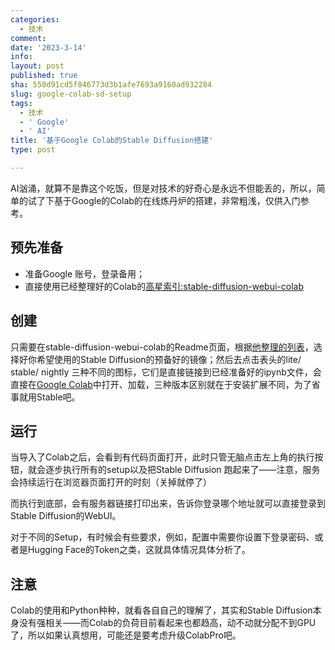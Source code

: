 ```yaml
---
categories:
  - 技术
comment: 
date: '2023-3-14'
info: 
layout: post
published: true
sha: 550d91cd5f846773d3b1afe7693a9160ad932284
slug: google-colab-sd-setup
tags:
  - 技术
  - ' Google'
  - ' AI'
title: '基于Google Colab的Stable Diffusion搭建'
type: post

---
```

AI汹涌，就算不是靠这个吃饭，但是对技术的好奇心是永远不但能丢的，所以，简单的试了下基于Google的Colab的在线炼丹炉的搭建，非常粗浅，仅供入门参考。

## 预先准备
- 准备Google 账号，登录备用；
- 直接使用已经整理好的Colab的[高星索引:stable-diffusion-webui-colab][1] 

## 创建

只需要在stable-diffusion-webui-colab的Readme页面，根据[他整理的列表][2]，选择好你希望使用的Stable Diffusion的预备好的镜像；然后去点击表头的lite/ stable/ nightly 三种不同的图标，它们是直接链接到已经准备好的ipynb文件，会直接在[Google Colab][3]中打开、加载，三种版本区别就在于安装扩展不同，为了省事就用Stable吧。

## 运行

当导入了Colab之后，会看到有代码页面打开，此时只管无脑点击左上角的执行按钮，就会逐步执行所有的setup以及把Stable Diffusion 跑起来了——注意，服务会持续运行在浏览器页面打开的时刻（关掉就停了）

而执行到底部，会有服务器链接打印出来，告诉你登录哪个地址就可以直接登录到Stable Diffusion的WebUI。

对于不同的Setup，有时候会有些要求，例如，配置中需要你设置下登录密码、或者是Hugging Face的Token之类，这就具体情况具体分析了。

## 注意

Colab的使用和Python种种，就看各自自己的理解了，其实和Stable Diffusion本身没有强相关——而Colab的负荷目前看起来也都趋高，动不动就分配不到GPU了，所以如果认真想用，可能还是要考虑升级ColabPro吧。






[1]: https://github.com/camenduru/stable-diffusion-webui-colab
[2]: https://github.com/camenduru/stable-diffusion-webui-colab#-colab
[3]: colab.research.google.com
